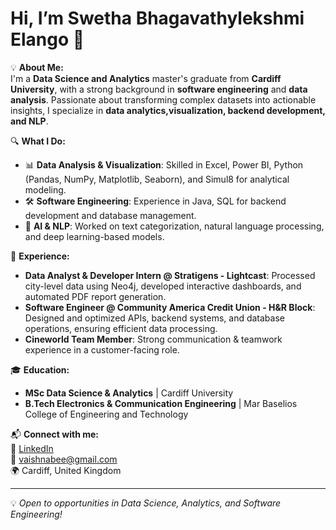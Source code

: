 # Hi, I’m Swetha Bhagavathylekshmi Elango 👋

💡 **About Me:**  
I'm a **Data Science and Analytics** master's graduate from **Cardiff University**, with a strong background in **software engineering** and **data analysis**. Passionate about transforming complex datasets into actionable insights, I specialize in **data analytics,visualization, backend development, and NLP**.

🔍 **What I Do:**  
- 📊 **Data Analysis & Visualization**: Skilled in Excel, Power BI, Python (Pandas, NumPy, Matplotlib, Seaborn), and Simul8 for analytical modeling.  
- 🛠 **Software Engineering**: Experience in Java, SQL for backend development and database management.  
- 🤖 **AI & NLP**: Worked on text categorization, natural language processing, and deep learning-based models.  

🚀 **Experience:**  
- **Data Analyst & Developer Intern @ Stratigens - Lightcast**: Processed city-level data using Neo4j, developed interactive dashboards, and automated PDF report generation.  
- **Software Engineer @ Community America Credit Union - H&R Block**: Designed and optimized APIs, backend systems, and database operations, ensuring efficient data processing.  
- **Cineworld Team Member**: Strong communication & teamwork experience in a customer-facing role.  

🎓 **Education:**  
- **MSc Data Science & Analytics** | Cardiff University  
- **B.Tech Electronics & Communication Engineering** | Mar Baselios College of Engineering and Technology  

📬 **Connect with me:**  
🔗 [LinkedIn](https://www.linkedin.com/in/swetha-be/)  
📧 vaishnabee@gmail.com  
🌍 Cardiff, United Kingdom  

---
💡 *Open to opportunities in Data Science, Analytics, and Software Engineering!*  

<!---
swetha-elango/swetha-elango is a ✨ special ✨ repository because its `README.md` (this file) appears on your GitHub profile.
You can click the Preview link to take a look at your changes.
--->
